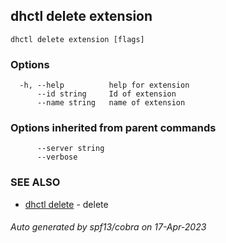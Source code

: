 ## dhctl delete extension



```
dhctl delete extension [flags]
```

### Options

```
  -h, --help          help for extension
      --id string     Id of extension
      --name string   name of extension
```

### Options inherited from parent commands

```
      --server string   
      --verbose         
```

### SEE ALSO

* [dhctl delete](dhctl_delete.md)	 - delete

###### Auto generated by spf13/cobra on 17-Apr-2023
